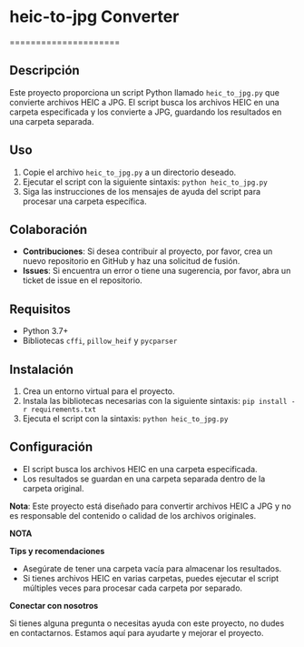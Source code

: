 # heic-to-jpg Converter
=====================

**Descripción**
---------------

Este proyecto proporciona un script Python llamado `heic_to_jpg.py` que convierte archivos HEIC a JPG. El script busca los archivos HEIC en una carpeta especificada y los convierte a JPG, guardando los resultados en una carpeta separada.

**Uso**
---------

1. Copie el archivo `heic_to_jpg.py` a un directorio deseado.
2. Ejecutar el script con la siguiente sintaxis: `python heic_to_jpg.py`
3. Siga las instrucciones de los mensajes de ayuda del script para procesar una carpeta específica.

**Colaboración**
----------------

*   **Contribuciones**: Si desea contribuir al proyecto, por favor, crea un nuevo repositorio en GitHub y haz una solicitud de fusión.
*   **Issues**: Si encuentra un error o tiene una sugerencia, por favor, abra un ticket de issue en el repositorio.

**Requisitos**
---------------

*   Python 3.7+
*   Bibliotecas `cffi`, `pillow_heif` y `pycparser`

**Instalación**
--------------

1. Crea un entorno virtual para el proyecto.
2. Instala las bibliotecas necesarias con la siguiente sintaxis: `pip install -r requirements.txt`
3. Ejecuta el script con la sintaxis: `python heic_to_jpg.py`

**Configuración**
----------------

*   El script busca los archivos HEIC en una carpeta especificada.
*   Los resultados se guardan en una carpeta separada dentro de la carpeta original.

**Nota**: Este proyecto está diseñado para convertir archivos HEIC a JPG y no es responsable del contenido o calidad de los archivos originales.

**NOTA**

**Tips y recomendaciones**

*   Asegúrate de tener una carpeta vacía para almacenar los resultados.
*   Si tienes archivos HEIC en varias carpetas, puedes ejecutar el script múltiples veces para procesar cada carpeta por separado.

**Conectar con nosotros**

Si tienes alguna pregunta o necesitas ayuda con este proyecto, no dudes en contactarnos. Estamos aquí para ayudarte y mejorar el proyecto.